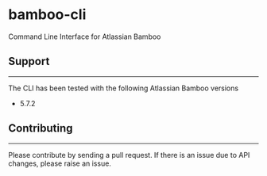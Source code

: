 # bamboo-cli
Command Line Interface for Atlassian Bamboo

## Support
-----------------------------
The CLI has been tested with the following Atlassian Bamboo versions
* 5.7.2

## Contributing
-----------------------------
Please contribute by sending a pull request.
If there is an issue due to API changes, please raise an issue.